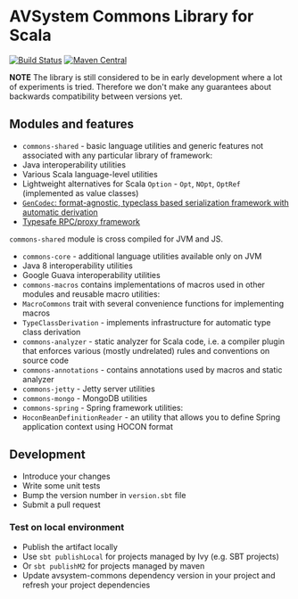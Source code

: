# AVSystem Commons Library for Scala

[![Build Status](https://travis-ci.org/AVSystem/scala-commons.svg?branch=master)](https://travis-ci.org/AVSystem/scala-commons)
[![Maven Central](https://maven-badges.herokuapp.com/maven-central/com.avsystem.commons/commons-core_2.11/badge.svg)](https://maven-badges.herokuapp.com/maven-central/com.avsystem.commons/commons-core_2.11)

**NOTE** The library is still considered to be in early development where a lot of experiments is tried. Therefore we don't make any guarantees about backwards compatibility between versions yet.

## Modules and features

* `commons-shared` - basic language utilities and generic features not associated with any particular library of framework:
 * Java interoperability utilities
 * Various Scala language-level utilities
 * Lightweight alternatives for Scala `Option` - `Opt`, `NOpt`, `OptRef` (implemented as value classes)
 * [`GenCodec`: format-agnostic, typeclass based serialization framework with automatic derivation](docs/GenCodec.md)
 * [Typesafe RPC/proxy framework](docs/RPCFramework.md)
 
 `commons-shared` module is cross compiled for JVM and JS.
* `commons-core` - additional language utilities available only on JVM
 * Java 8 interoperability utilities
 * Google Guava interoperability utilities
* `commons-macros` contains implementations of macros used in other modules and reusable macro utilities:
 * `MacroCommons` trait with several convenience functions for implementing macros
 * `TypeClassDerivation` - implements infrastructure for automatic type class derivation
* `commons-analyzer` - static analyzer for Scala code, i.e. a compiler plugin that enforces various (mostly undrelated) rules and conventions on source code
* `commons-annotations` - contains annotations used by macros and static analyzer
* `commons-jetty` - Jetty server utilities
* `commons-mongo` - MongoDB utilities
* `commons-spring` - Spring framework utilities:
 * `HoconBeanDefinitionReader` - an utility that allows you to define Spring application context using HOCON format

## Development

* Introduce your changes
* Write some unit tests
* Bump the version number in `version.sbt` file
* Submit a pull request

### Test on local environment

* Publish the artifact locally
 * Use `sbt publishLocal` for projects managed by Ivy (e.g. SBT projects)
 * Or `sbt publishM2` for projects managed by maven
* Update avsystem-commons dependency version in your project and refresh
 your project dependencies
